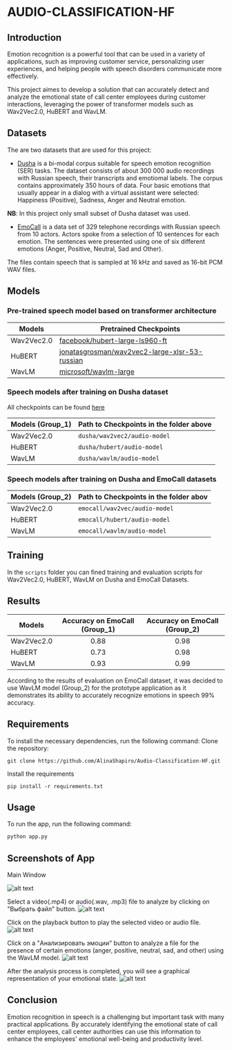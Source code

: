 # AUDIO-CLASSIFICATION-HF
## Introduction
Emotion recognition is a powerful tool that can be used in a variety of applications, such as improving customer service, personalizing user experiences, and helping people with speech disorders communicate more effectively.

This project aimes to develop a solution that can accurately detect and analyze the emotional state of call center employees during customer interactions, leveraging the power of transformer models such as Wav2Vec2.0, HuBERT and WavLM.

## Datasets
The are two datasets that are used for this project: 
- [Dusha](https://github.com/salute-developers/golos/tree/master/dusha#dusha-dataset) is a bi-modal corpus suitable for speech emotion recognition (SER) tasks. The dataset consists of about 300 000 audio recordings with Russian speech, their transcripts and emotiomal labels. The corpus contains approximately 350 hours of data. Four basic emotions that usually appear in a dialog with a virtual assistant were selected: Happiness (Positive), Sadness, Anger and Neutral emotion.

**NB**: In this project only small subset of Dusha dataset was used.

- [EmoCall](https://drive.google.com/drive/folders/1WJO-pPKU9b0sMmeVkECdOYpHz1EzNZGC?usp=drive_link) is a data set of 329 telephone recordings with Russian speech from 10 actors. Actors spoke from a selection of 10 sentences for each emotion. The sentences were presented using one of six different emotions (Anger, Positive, Neutral, Sad and Other).

The files contain speech that is sampled at 16 kHz and saved as 16-bit PCM WAV files.

## Models
### Pre-trained speech model based on transformer architecture

| Models     | Pretrained Checkpoints |
|-------- | ------- |
| Wav2Vec2.0 | [facebook/hubert-large-ls960-ft](https://huggingface.co/facebook/hubert-large-ls960-ft)    |
| HuBERT     |[jonatasgrosman/wav2vec2-large-xlsr-53-russian](https://huggingface.co/jonatasgrosman/wav2vec2-large-xlsr-53-russian) |
| WavLM      | [microsoft/wavlm-large](https://huggingface.co/microsoft/wavlm-large)  |

### Speech models after training on Dusha dataset
All checkpoints can be found [here](https://drive.google.com/drive/folders/1VASoT9HM0NOveSSgJ9AmKGInryiR6zYe?usp=sharing)

| Models   (Group_1) |Path to Checkpoints in the folder above|
|-------- | ------- |
| Wav2Vec2.0 |  `dusha/wav2vec2/audio-model`|
| HuBERT     |`dusha/hubert/audio-model`|
| WavLM      |  `dusha/wavlm/audio-model` |

### Speech models after training on Dusha and EmoCall datasets
| Models   (Group_2)  | Path to Checkpoints in the folder abov |
|-------- | ------- |
| Wav2Vec2.0 |  `emocall/wav2vec/audio-model`|
| HuBERT     |`emocall/hubert/audio-model`|
| WavLM      |  `emocall/wavlm/audio-model` | 

## Training 
In the `scripts` folder you can fined training and evaluation scripts for Wav2Vec2.0, HuBERT, WavLM on Dusha and EmoCall Datasets.

## Results
| Models     | Accuracy on EmoCall (Group_1)| Accuracy on EmoCall (Group_2)|
|------------|:------------------------------:|:------------------------------:|
| Wav2Vec2.0 |  0.88    |  0.98     |  
| HuBERT     |   0.73   |    0.98   |
| WavLM      |   0.93   |    0.99   |

According to the results of evaluation on EmoCall dataset, it was decided to use WavLM model (Group_2) for the prototype application as it demonstrates its ability to accurately recognize emotions in speech 99% accuracy.

## Requirements
To install the necessary dependencies, run the following command:
Clone the repository:
```
git clone https://github.com/AlinaShapiro/Audio-Classification-HF.git
```
Install the requirements
```
pip install -r requirements.txt
```
## Usage 
To run the app, run the following command:

```python
python app.py
```
## Screenshots of App

Main Window 

![alt text](assets/image.png)

Select a video(.mp4) or audio(.wav, .mp3) file to analyze by clicking on "Выбрать файл" button.
![alt text](assets/image-1.png)

Click on the playback button to play the selected video or audio file.
![alt text](assets/image-2.png)

Click on a "Анализировать эмоции" button to analyze a file for the presence of certain emotions (anger, positive, neutral, sad, and other) using the WavLM model.
![alt text](assets/image-3.png)

After the analysis process is completed, you will see a graphical representation of your emotional state.
![alt text](assets/image-4.png)

## Conclusion
Emotion recognition in speech is a challenging but important task with many practical applications. By accurately identifying the emotional state of call center employees, call center authorities can use this information to enhance the employees' emotional well-being and productivity level.
